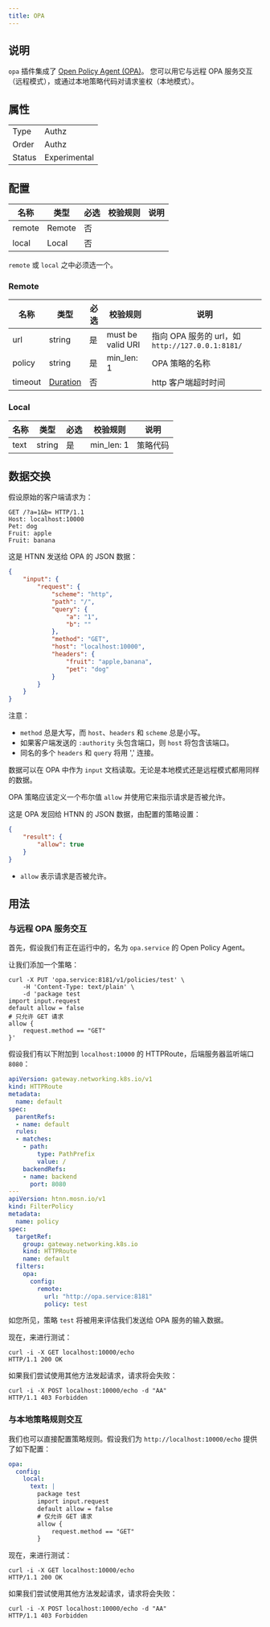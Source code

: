 ```yaml
---
title: OPA
---
```


## 说明

`opa` 插件集成了 [Open Policy Agent (OPA)](https://www.openpolicyagent.org)。
您可以用它与远程 OPA 服务交互（远程模式），或通过本地策略代码对请求鉴权（本地模式）。

## 属性

|        |              |
|--------|--------------|
| Type   | Authz        |
| Order  | Authz        |
| Status | Experimental |

## 配置

| 名称   | 类型   | 必选 | 校验规则        | 说明                                       |
|--------|--------|------|-----------------|-------------------------------------------|
| remote | Remote | 否   |                 |                                           |
| local  | Local  | 否   |                 |                                           |

`remote` 或 `local` 之中必须选一个。

### Remote

| 名称   | 类型   | 必选 | 校验规则         | 说明                                        |
|--------|--------|------|------------------|-------------------------------------------|
| url    | string | 是   | must be valid URI | 指向 OPA 服务的 url，如 `http://127.0.0.1:8181/` |
| policy | string | 是   | min_len: 1       | OPA 策略的名称                                 |
| timeout | [Duration](../type.md#duration) | 否    |            | http 客户端超时时间                              |

### Local

| 名称   | 类型   | 必选 | 校验规则 | 说明         |
|--------|--------|------|----------|--------------|
| text   | string | 是   | min_len: 1 | 策略代码     |

## 数据交换

假设原始的客户端请求为：

```shell
GET /?a=1&b= HTTP/1.1
Host: localhost:10000
Pet: dog
Fruit: apple
Fruit: banana
```

这是 HTNN 发送给 OPA 的 JSON 数据：

```json
{
    "input": {
        "request": {
            "scheme": "http",
            "path": "/",
            "query": {
                "a": "1",
                "b": ""
            },
            "method": "GET",
            "host": "localhost:10000",
            "headers": {
                "fruit": "apple,banana",
                "pet": "dog"
            }
        }
    }
}
```

注意：

* `method` 总是大写，而 `host`、`headers` 和 `scheme` 总是小写。
* 如果客户端发送的 `:authority` 头包含端口，则 `host` 将包含该端口。
* 同名的多个 `headers` 和 `query` 将用 ',' 连接。

数据可以在 OPA 中作为 `input` 文档读取。无论是本地模式还是远程模式都用同样的数据。

OPA 策略应该定义一个布尔值 `allow` 并使用它来指示请求是否被允许。

这是 OPA 发回给 HTNN 的 JSON 数据，由配置的策略设置：

```json
{
    "result": {
        "allow": true
    }
}
```

* `allow` 表示请求是否被允许。

## 用法

### 与远程 OPA 服务交互

首先，假设我们有正在运行中的，名为 `opa.service` 的 Open Policy Agent。

让我们添加一个策略：

```shell
curl -X PUT 'opa.service:8181/v1/policies/test' \
    -H 'Content-Type: text/plain' \
    -d 'package test
import input.request
default allow = false
# 只允许 GET 请求
allow {
    request.method == "GET"
}'
```

假设我们有以下附加到 `localhost:10000` 的 HTTPRoute，后端服务器监听端口 `8080`：

```yaml
apiVersion: gateway.networking.k8s.io/v1
kind: HTTPRoute
metadata:
  name: default
spec:
  parentRefs:
  - name: default
  rules:
  - matches:
    - path:
        type: PathPrefix
        value: /
    backendRefs:
    - name: backend
      port: 8080
---
apiVersion: htnn.mosn.io/v1
kind: FilterPolicy
metadata:
  name: policy
spec:
  targetRef:
    group: gateway.networking.k8s.io
    kind: HTTPRoute
    name: default
  filters:
    opa:
      config:
        remote:
          url: "http://opa.service:8181"
          policy: test
```

如您所见，策略 `test` 将被用来评估我们发送给 OPA 服务的输入数据。

现在，来进行测试：

```shell
curl -i -X GET localhost:10000/echo
HTTP/1.1 200 OK
```

如果我们尝试使用其他方法发起请求，请求将会失败：

```shell
curl -i -X POST localhost:10000/echo -d "AA"
HTTP/1.1 403 Forbidden
```

### 与本地策略规则交互

我们也可以直接配置策略规则。假设我们为 `http://localhost:10000/echo` 提供了如下配置：

```yaml
opa:
  config:
    local:
      text: |
        package test
        import input.request
        default allow = false
        # 仅允许 GET 请求
        allow {
            request.method == "GET"
        }
```

现在，来进行测试：

```shell
curl -i -X GET localhost:10000/echo
HTTP/1.1 200 OK
```

如果我们尝试使用其他方法发起请求，请求将会失败：

```shell
curl -i -X POST localhost:10000/echo -d "AA"
HTTP/1.1 403 Forbidden
```
